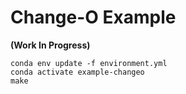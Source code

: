 # Change-O Example

**(Work In Progress)**

    conda env update -f environment.yml
    conda activate example-changeo
    make
